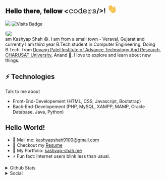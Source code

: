 <h2> 𝐇𝐞𝐥𝐥𝐨 𝐭𝐡𝐞𝐫𝐞, 𝐟𝐞𝐥𝐥𝐨𝐰 <𝚌𝚘𝚍𝚎𝚛𝚜/>! <img src="https://raw.githubusercontent.com/ABSphreak/ABSphreak/master/gifs/Hi.gif" width="30px"></h2>

![](https://komarev.com/ghpvc/?username=kashyap-shah&style=plastic) 
![Visits Badge](https://badges.pufler.dev/visits/kashyap-shah/kashyap-shah/?style=plastic)

<img align='right' src='https://media3.giphy.com/media/gh0RRgkTXedvF0pDc0/giphy.gif?cid=790b76117b09c46edf1d16957646e48c9dd398a3cd19165a&rid=giphy.gif&ct=g' width='500"'>

I am Kashyap Shah 😃. I am from a small town - Veraval, Gujarat and currently I am third year B.Tech student in Computer Engineering, Doing B.Tech. from [Devang Patel Institute of Advance Technology And Research](https://www.charusat.ac.in/depstar/), [CHARUSAT University](https://www.charusat.ac.in/), Anand 🏫. I love to explore and learn about new things. 

## ⚡ Technologies
Talk to me about
- Front-End-Developement (HTML, CSS, Javascript, Bootstrap)
- Back-End-Developement (PHP, MySQL, XAMPP, MAMP, Oracle Database, Java, Python)

## Hello World!
- 📧 Mail me: [kashyapshah9100@gmail.com](mailto:kashyapshah9100@gmail.com)
- 📑 Checkout my [Resume](https://github.com/kashyap-shah/kashyap-shah/blob/master/KASHYAP%20SHAH's%20Resume.pdf)
- 🎯 My Portfolio: [kashyap-shah.me](https://kashyap-shah.me/)
- ⚡ Fun fact: Internet users blink less than usual.

<details><summary>Github Stats</summary><br>
    
  ![Github stats](https://github-readme-stats.vercel.app/api?username=kashyap-shah&theme=dark&show_icons=true&count_private=true) <br>

  <p><img src="https://github-readme-streak-stats.herokuapp.com/?user=kashyap-shah&theme=dark" alt="kashyap-shah" /></p>

  ![Top Langs](https://github-readme-stats.vercel.app/api/top-langs/?username=kashyap-shah&layout=compact&theme=dark) <br>
  
  Advanced Github Stats : https://gitstats.me/kashyap-shah

</details>

<details><summary>Social</summary><br>

[![image](https://img.shields.io/badge/LinkedIn-0077B5?style=for-the-badge&logo=linkedin&logoColor=white)](https://www.linkedin.com/in/kashyapshah09) [![image](https://img.shields.io/badge/Facebook-1877F2?style=for-the-badge&logo=facebook&logoColor=white)](https://www.facebook.com/profile.php?id=100009430533610) [![image](https://img.shields.io/badge/Codepen-000000?style=for-the-badge&logo=codepen&logoColor=white)](https://codepen.io/kashyapshah09) [![image](https://img.shields.io/badge/Medium-12100E?style=for-the-badge&logo=medium&logoColor=white)](https://medium.com/@kashyapshah09) [![image](https://img.shields.io/badge/dev.to-0A0A0A?style=for-the-badge&logo=dev.to&logoColor=white)](https://dev.to/kashyapshah09) [![image](https://img.shields.io/badge/Twitter-1DA1F2?style=for-the-badge&logo=twitter&logoColor=white)](https://twitter.com/kashyapshah09) [![image](https://img.shields.io/badge/Instagram-E4405F?style=for-the-badge&logo=instagram&logoColor=white)](https://www.instagram.com/kashyapshah09)

[![badge](https://img.shields.io/badge/Leetcode-@kashyapshah09-orange)](https://leetcode.com/kashyapshah09)
[![badge](https://img.shields.io/badge/HackerRank-@kashyapshah09-green)](https://www.hackerrank.com/kashyapshah09)

</details>
